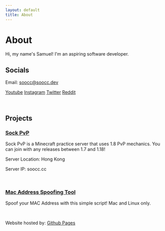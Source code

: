 ```yaml
---
layout: default
title: About
---
```


# About

Hi, my name's Samuel! I'm an aspiring software developer.

## Socials
Email: soocc@soocc.dev

<a href="https://youtube.com/sooccc">Youtube</a>
<a href="https://instagram.com/sooccsippy">Instagram</a>
<a href="https://twitter.com/sooccsucc">Twitter</a>
<a href="https://reddit.com/user/soocc">Reddit</a>

<br>

## Projects
### <a href="https://soocc.cc">Sock PvP</a>
Sock PvP is a Minecraft practice server that uses 1.8 PvP mechanics. You can join with any releases between 1.7 and 1.18!

Server Location: Hong Kong

Server IP: soocc.cc

<br>

### <a href="https://sites.google.com/view/soocc/apps/shell/mac-spoofer-tool">Mac Address Spoofing Tool</a>
Spoof your MAC Address with this simple script! Mac and Linux only.

<br>

Website hosted by: [Github Pages](https://github.com/soocc/newsooccsocks)
